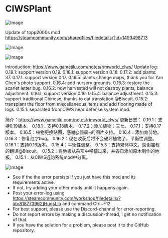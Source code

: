 # CIWSPlant

![Image](https://i.imgur.com/buuPQel.png)

Update of topp2000s mod
https://steamcommunity.com/sharedfiles/filedetails/?id=1493498713

![Image](https://i.imgur.com/pufA0kM.png)

	
![Image](https://i.imgur.com/Z4GOv8H.png)

Introduction: https://www.gamejilu.com/notes/rimworld_clws/
Update log:
0.19.1: support version 0.19.
0.18.1: support version 0.18.
0.17.2: add plants: 37.
0.17.1: support version 0.17.
0.16.5: plants change maps, thank you for Yan Chen's photo support.
0.16.4: add nursery grounds.
0.16.3: restore the scarlet letter bug.
0.16.2: now harvested will not destroy plants, balance adjustment.
0.16.1: support version 0.16.
0.15.4: balance adjustment.
0.15.3: support traditional Chinese, thanks to cat translation @Biscuit.
0.15.2: transplant the floor from miscellaneous items and add flooring made of logs.
0.15.1: separated from CIWS near defense system mod.


简介：https://www.gamejilu.com/notes/rimworld_clws/
更新日志：
0.19.1：支持0.19版本。
0.18.1：支持0.18版本。
0.17.2：添加植物：三七。
0.17.1：支持0.17版本。
0.16.5：植物更换贴图，感谢@颜晨~的图片支持。
0.16.4：添加育苗地。
0.16.3：修复红字bug。
0.16.2：现在收获后将不会破坏植物了，平衡性调整。
0.16.1：支持0.16版本。
0.15.4：平衡性调整。
0.15.3：支持繁体中文，感谢猫叔的翻译@Biscuit。
0.15.2：将地板从杂项中移植过来，并各自添加原木制作的地板。
0.15.1：从CIWS近防系统mod中分离。

![Image](https://i.imgur.com/PwoNOj4.png)



-  See if the the error persists if you just have this mod and its requirements active.
-  If not, try adding your other mods until it happens again.
-  Post your error-log using https://steamcommunity.com/workshop/filedetails/?id=818773962]HugsLib and command Ctrl+F12
-  For best support, please use the Discord-channel for error-reporting.
-  Do not report errors by making a discussion-thread, I get no notification of that.
-  If you have the solution for a problem, please post it to the GitHub repository.




